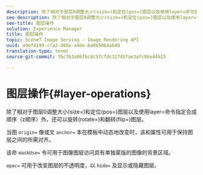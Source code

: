 ```yaml
---
description: 除了相对于图层0调整大小(size=)和定位(pos=)图层以及使用layer=命令指定合成顺序（z顺序）外，还可以旋转(rotate=)和翻转(flip=)图层。
seo-description: 除了相对于图层0调整大小(size=)和定位(pos=)图层以及使用layer=命令指定合成顺序（z顺序）外，还可以旋转(rotate=)和翻转(flip=)图层。
seo-title: 图层操作
solution: Experience Manager
title: 图层操作
topic: Scene7 Image Serving - Image Rendering API
uuid: a9ef4199-cfa2-480e-a4de-8a0b9064a649
translation-type: tm+mt
source-git-commit: 7bc7b3a86fbcdc57cfdc31745fae3afc06e44b15

---
```



# 图层操作{#layer-operations}

除了相对于图层0调整大小(size=)和定位(pos=)图层以及使用layer=命令指定合成顺序（z顺序）外，还可以旋转(rotate=)和翻转(flip=)图层。

当图 `origin=` 像或文 `anchor=` 本在模板中动态地改变时，该和属性可用于保持图层之间的所需对齐。

该命 `maskUse=` 令可用于图像图层访问具有单独蒙版的图像的背景区域。

`opac=` 可用于改变图层的不透明度，以 `hide=` 及显示或隐藏图层。
